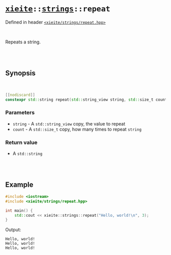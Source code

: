 # [`xieite`](../../README.md)`::`[`strings`](../../docs/strings.md)`::repeat`
Defined in header [`<xieite/strings/repeat.hpp>`](../../include/xieite/strings/repeat.hpp)

<br/>

Repeats a string.

<br/><br/>

## Synopsis

<br/>

```cpp
[[nodiscard]]
constexpr std::string repeat(std::string_view string, std::size_t count) noexcept;
```
### Parameters
- `string` - A `std::string_view` copy, the value to repeat
- `count` - A `std::size_t` copy, how many times to repeat `string`
### Return value
- A `std::string`

<br/><br/>

## Example
```cpp
#include <iostream>
#include <xieite/strings/repeat.hpp>

int main() {
	std::cout << xieite::strings::repeat("Hello, world!\n", 3);
}
```
Output:
```
Hello, world!
Hello, world!
Hello, world!
```
